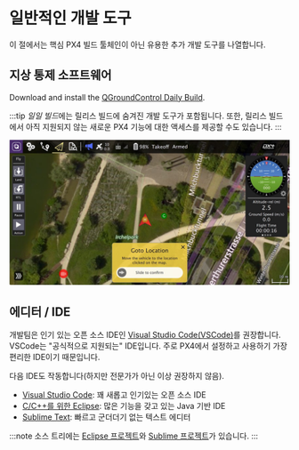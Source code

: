# 일반적인 개발 도구

이 절에서는 핵심 PX4 빌드 툴체인이 아닌 유용한 추가 개발 도구를 나열합니다.

## 지상 통제 소프트웨어

Download and install the [QGroundControl Daily Build](https://docs.qgroundcontrol.com/master/en/releases/daily_builds.html).

:::tip
*일일 빌드*에는 릴리스 빌드에 숨겨진 개발 도구가 포함됩니다. 또한, 릴리스 빌드에서 아직 지원되지 않는 새로운 PX4 기능에 대한 액세스를 제공할 수도 있습니다.
:::

![QGroundControl](../../assets/toolchain/qgc_goto.jpg)


## 에디터 / IDE

개발팀은 인기 있는 오픈 소스 IDE인 [Visual Studio Code(VSCode)](../dev_setup/vscode.md)를 권장합니다. VSCode는 "공식적으로 지원되는" IDE입니다. 주로 PX4에서 설정하고 사용하기 가장 편리한 IDE이기 때문입니다.

다음 IDE도 작동합니다(하지만 전문가가 아닌 이상 권장하지 않음).
* [Visual Studio Code](https://code.visualstudio.com/): 꽤 새롭고 인기있는 오픈 소스 IDE
* [C/C++를 위한 Eclipse](https://www.eclipse.org/downloads/eclipse-packages/): 많은 기능을 갖고 있는 Java 기반 IDE
* [Sublime Text](https://www.sublimetext.com): 빠르고 군더더기 없는 텍스트 에디터

:::note
소스 트리에는 [Eclipse 프로젝트](https://github.com/PX4/PX4-Autopilot/blob/master/eclipse.project)와 [Sublime 프로젝트](https://github.com/PX4/PX4-Autopilot/blob/master/Firmware.sublime-project)가 있습니다.
:::
